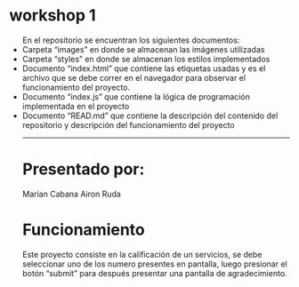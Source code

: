 # workshop 1

<ul>En el repositorio se encuentran los siguientes documentos:
<li>Carpeta “images” en donde se almacenan las imágenes utilizadas</li>
<li>Carpeta “styles” en donde se almacenan los estilos implementados</li>
<li>Documento “index.html” que contiene las etiquetas usadas y es el archivo que se debe correr en el navegador para observar el funcionamiento del proyecto.</li>
<li>Documento “index.js” que contiene la lógica de programación implementada en el proyecto</li>
<li>Documento “READ.md” que contiene la descripción del contenido del repositorio y descripción del funcionamiento del proyecto</li>
<hr>

# Presentado por:

Marian Cabana
Airon Ruda

# Funcionamiento

Este proyecto consiste en la calificación de un servicios, se debe seleccionar uno de los numero presentes en pantalla, luego presionar el botón “submit” para después presentar una pantalla de agradecimiento.
